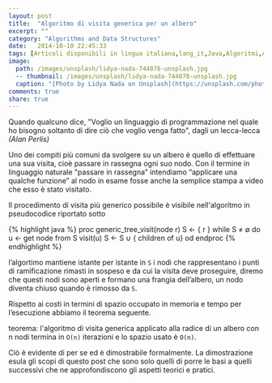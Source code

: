 ```yaml
---
layout: post
title:  "Algoritmo di visita generica per un albero"
excerpt: ""
category: "Algorithms and Data Structures"
date:   2014-10-10 22:45:33
tags: [Articoli disponibili in lingua italiana,lang_it,Java,Algoritmi,Alberi]
image:
  path: /images/unsplash/lidya-nada-744078-unsplash.jpg
  -- thumbnail: /images/unsplash/lidya-nada-744078-unsplash.jpg
  caption: "[Photo by Lidya Nada on Unsplash](https://unsplash.com/photos/BnzqQwerUOY?utm_source=unsplash&utm_medium=referralutm_content=creditCopyText)"
comments: true
share: true
---
```


Quando qualcuno dice, "Voglio un linguaggio di programmazione nel quale ho bisogno soltanto di dire
ciò che voglio venga fatto", dagli un lecca-lecca
*(Alan Perlis)*

﻿Uno dei compiti più comuni da svolgere su un albero è quello di effettuare una sua visita, cioè passare in rassegna ogni suo nodo. Con il termine in linguaggio naturale "passare in rassegna” intendiamo “applicare una qualche funzione” al nodo in esame fosse anche la semplice stampa a video che esso è stato visitato.

Il procedimento di visita più generico possibile è visibile nell'algoritmo in pseudocodice riportato sotto

{% highlight java %}
proc generic_tree_visit(node r)
   S ← { r }
   while S ≠ ∅  do
       u ← get node from S
       visit(u)
       S ← S ∪ { children of u}
   od
endproc
{% endhighlight %}

l’algortimo mantiene istante per istante in `S` i nodi che rappresentano i punti di ramificazione rimasti in sospeso e da cui la visita deve proseguire, diremo che questi nodi sono aperti e formano una frangia dell’albero, un nodo diventa chiuso quando è rimosso da `S`.

Rispetto ai costi in termini di spazio occupato in memoria e tempo per l’esecuzione abbiamo il teorema seguente.

teorema: l'algoritmo di visita generica applicato alla radice di un albero con n nodi termina in `O(n)` iterazioni e lo spazio usato è `O(n)`.

Ciò è evidente di per se ed è dimostrabile formalmente. La dimostrazione esula gli scopi di questo post che sono solo quelli di porre le basi a quelli successivi che ne approfondiscono gli aspetti teorici e pratici.
